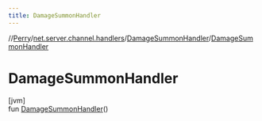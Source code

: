 ```yaml
---
title: DamageSummonHandler
---
```

//[Perry](../../../index.html)/[net.server.channel.handlers](../index.html)/[DamageSummonHandler](index.html)/[DamageSummonHandler](-damage-summon-handler.html)



# DamageSummonHandler



[jvm]\
fun [DamageSummonHandler](-damage-summon-handler.html)()




